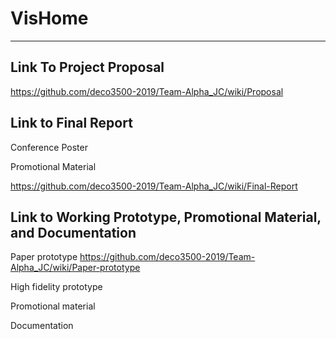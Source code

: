 # VisHome
***
## Link To Project Proposal
https://github.com/deco3500-2019/Team-Alpha_JC/wiki/Proposal

## Link to Final Report
Conference Poster

Promotional Material



https://github.com/deco3500-2019/Team-Alpha_JC/wiki/Final-Report

## Link to Working Prototype, Promotional Material, and Documentation  

Paper prototype
https://github.com/deco3500-2019/Team-Alpha_JC/wiki/Paper-prototype

High fidelity prototype

Promotional material

Documentation
